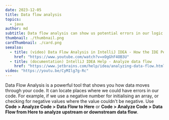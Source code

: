 ```yaml
---
date: 2023-12-05
title: Data flow analysis
topics:
  - java
author: md
subtitle: Data flow analysis can show us potential errors in our logic
thumbnail: ./thumbnail.png
cardThumbnail: ./card.png
seealso:
  - title: (video) Data Flow Analysis in IntelliJ IDEA - How the IDE Perceives Your Code
    href: "https://www.youtube.com/watch?v=xOgGhF4OB3U"
  - title: (documentation) IntelliJ IDEA Help - Analyze data flow
    href: "https://www.jetbrains.com/help/idea/analyzing-data-flow.html"
video: "https://youtu.be/CyMIlg7g-Rc"
---
```


Data Flow Analysis is a powerful tool that shows you how data moves through your code. It can locate places where we could have errors in our code. For example, if we use a negative number for initialising an array, or checking for negative values where the value couldn't be negative.
Use **Code > Analyze Code > Data Flow to Here** or **Code > Analyze Code > Data Flow from Here to analyze upstream or downstream data flow**.
